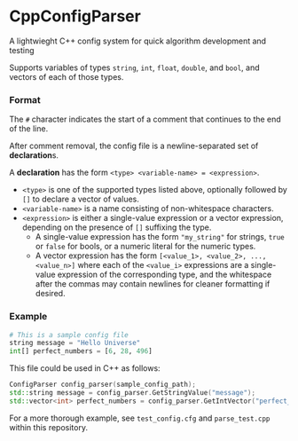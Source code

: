 # CppConfigParser

A lightwieght C++ config system for quick algorithm development and testing

Supports variables of types `string`, `int`, `float`, `double`, and `bool`, and vectors of each of those types.

### Format

The `#` character indicates the start of a comment that continues to the end of the line.

After comment removal, the config file is a newline-separated set of **declaration**s.

A **declaration** has the form `<type> <variable-name> = <expression>`.
 - `<type>` is one of the supported types listed above, optionally followed by `[]` to declare a vector of values.
 - `<variable-name>` is a name consisting of non-whitespace characters.
 - `<expression>` is either a single-value expression or a vector expression, depending on the presence of `[]` suffixing the type.
   - A single-value expression has the form `"my_string"` for strings, `true` or `false` for bools, or a numeric literal for the numeric types.
   - A vector expression has the form `[<value_1>, <value_2>, ..., <value_n>]` where each of the `<value_i>` expressions are a single-value
 expression of the corresponding type, and the whitespace after the commas may contain newlines for cleaner formatting if desired.
 
 ### Example
 
 ```python
 # This is a sample config file
 string message = "Hello Universe"
 int[] perfect_numbers = [6, 28, 496]
 ```
 
 This file could be used in C++ as follows:
 
 ```c++
 ConfigParser config_parser(sample_config_path);
 std::string message = config_parser.GetStringValue("message");
 std::vector<int> perfect_numbers = config_parser.GetIntVector("perfect_numbers");
 ```
 
 For a more thorough example, see `test_config.cfg` and `parse_test.cpp` within this repository.
